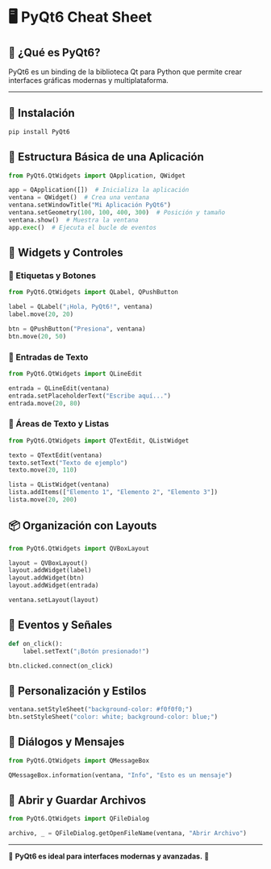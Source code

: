 # 🖥️ PyQt6 Cheat Sheet

## 📌 ¿Qué es PyQt6?
PyQt6 es un binding de la biblioteca Qt para Python que permite crear interfaces gráficas modernas y multiplataforma.

---

## 🚀 Instalación
```bash
pip install PyQt6
```

## 📌 Estructura Básica de una Aplicación
```python
from PyQt6.QtWidgets import QApplication, QWidget

app = QApplication([])  # Inicializa la aplicación
ventana = QWidget()  # Crea una ventana
ventana.setWindowTitle("Mi Aplicación PyQt6")
ventana.setGeometry(100, 100, 400, 300)  # Posición y tamaño
ventana.show()  # Muestra la ventana
app.exec()  # Ejecuta el bucle de eventos
```

## 🎨 Widgets y Controles
### 🔹 Etiquetas y Botones
```python
from PyQt6.QtWidgets import QLabel, QPushButton

label = QLabel("¡Hola, PyQt6!", ventana)
label.move(20, 20)

btn = QPushButton("Presiona", ventana)
btn.move(20, 50)
```

### 🔹 Entradas de Texto
```python
from PyQt6.QtWidgets import QLineEdit

entrada = QLineEdit(ventana)
entrada.setPlaceholderText("Escribe aquí...")
entrada.move(20, 80)
```

### 🔹 Áreas de Texto y Listas
```python
from PyQt6.QtWidgets import QTextEdit, QListWidget

texto = QTextEdit(ventana)
texto.setText("Texto de ejemplo")
texto.move(20, 110)

lista = QListWidget(ventana)
lista.addItems(["Elemento 1", "Elemento 2", "Elemento 3"])
lista.move(20, 200)
```

## 📦 Organización con Layouts
```python
from PyQt6.QtWidgets import QVBoxLayout

layout = QVBoxLayout()
layout.addWidget(label)
layout.addWidget(btn)
layout.addWidget(entrada)

ventana.setLayout(layout)
```

## 🔄 Eventos y Señales
```python
def on_click():
    label.setText("¡Botón presionado!")

btn.clicked.connect(on_click)
```

## 🎨 Personalización y Estilos
```python
ventana.setStyleSheet("background-color: #f0f0f0;")
btn.setStyleSheet("color: white; background-color: blue;")
```

## 📑 Diálogos y Mensajes
```python
from PyQt6.QtWidgets import QMessageBox

QMessageBox.information(ventana, "Info", "Esto es un mensaje")
```

## 📂 Abrir y Guardar Archivos
```python
from PyQt6.QtWidgets import QFileDialog

archivo, _ = QFileDialog.getOpenFileName(ventana, "Abrir Archivo")
```

---

📌 **PyQt6 es ideal para interfaces modernas y avanzadas.** 🚀
